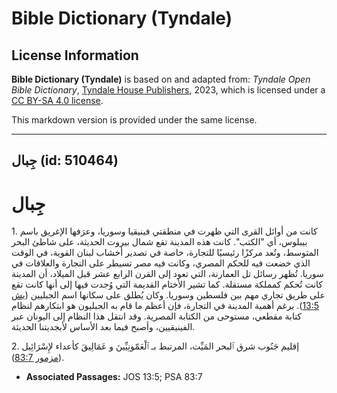 # Bible Dictionary (Tyndale)

## License Information

**Bible Dictionary (Tyndale)** is based on and adapted from: _Tyndale Open Bible Dictionary_, [Tyndale House Publishers](https://tyndaleopenresources.com/), 2023, which is licensed under a [CC BY-SA 4.0 license](https://creativecommons.org/licenses/by-sa/4.0/legalcode.en).

This markdown version is provided under the same license.



--------------------------------

## جِبال (id: 510464)

جِبال
=====

1\. كانت من أوائل القرى التي ظهرت في منطقتي فينيقيا وسوريا، وعرَفها الإغريق باسم بيبلوس، أي "الكتب". كانت هذه المدينة تقع شمال بيروت الحديثة، على شاطئ البحر المتوسط، وتُعد مركزًا رئيسيًا للتجارة، خاصة في تصدير أخشاب لبنان القوية، في الوقت الذي خضعت فيه للحكم المصري، وكانت فيه مصر تسيطر على التجارة والعلاقات في سوريا. تُظهر رسائل تل العمارنة، التي تعود إلى القرن الرابع عشر قبل الميلاد، أن المدينة كانت تُحكم كمملكة مستقلة. كما تشير الأختام القديمة التي وُجدت فيها إلى أنها كانت تقع على طريق تجاري مهم بين فلسطين وسوريا. وكان يُطلق على سكانها اسم الجبليين ([يش 13:5](https://ref.ly/Josh13:5)). برغم أهمية المدينة في التجارة، فإن أعظم ما قام به الجبليون هو ابتكارهم لنظام كتابة مقطعي، مستوحى من الكتابة المصرية. وقد انتقل هذا النظام إلى اليونان عبر الفينيقيين، وأصبح فيما بعد الأساس لأبجديتنا الحديثة.

2\. إقليم جَنُوب شرق ٱلبحر المَيِّت، المرتبط بـ ٱلْعَمّونِيِّينَ و عَمَالِيقَ كأعداء لإِسْرَائِيل ([مزمور 83:7](https://ref.ly/Ps83:7)).

* **Associated Passages:** JOS 13:5; PSA 83:7

